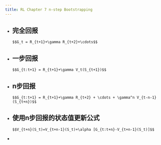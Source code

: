 ```yaml
---
title: RL Chapter 7 n-step Bootstrapping
---
```


- 完全回报
	-
	  $$G_t = R_{t+1}+\gamma R_{t+2}+\cdots$$
- 一步回报
	-
	  $$G_{t:t+1} = R_{t+1}+\gamma V_t(S_{t+1})$$
- n步回报
	-
	  $$G_{t:t+1} = R_{t+1}+\gamma R_{t+2} + \cdots + \gamma^n V_{t-n-1}(S_{t+n})$$
- 使用n步回报的状态值更新公式
	-
	  $$V_{t+n}(S_t)=V_{t+n-1}(S_t)+\alpha [G_{t:t+n}-V_{t+n-1}(S_t)]$$
-